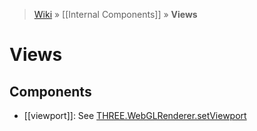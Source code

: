 > [Wiki](Home) » [[Internal Components]] » **Views**

# Views

## Components
* [[viewport]]: See [THREE.WebGLRenderer.setViewport](http://threejs.org/docs/#Reference/Renderers/WebGLRenderer.setViewport)
